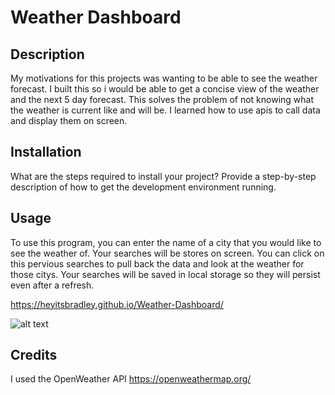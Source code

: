 # Weather Dashboard

## Description

My motivations for this projects was wanting to be able to see the weather forecast. I built this so i would be able to get a concise view of the weather and the next 5 day forecast. This solves the problem of not knowing what the weather is current like and will be. I learned how to use apis to call data and display them on screen.

## Installation

What are the steps required to install your project? Provide a step-by-step description of how to get the development environment running.

## Usage

To use this program, you can enter the name of a city that you would like to see the weather of. Your searches will be stores on screen. You can click on this pervious searches to pull back the data and look at the weather for those citys. Your searches will be saved in local storage so they will persist even after a refresh.

https://heyitsbradley.github.io/Weather-Dashboard/

![alt text](assets/images/screenshot.png)

## Credits

I used the OpenWeather API
https://openweathermap.org/
